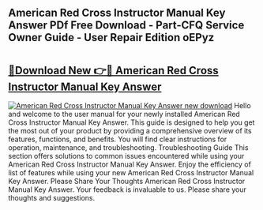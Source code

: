## American Red Cross Instructor Manual Key Answer PDf Free Download - Part-CFQ Service Owner Guide - User Repair Edition oEPyz

# <h2><a href="http://bc73586.oget.top/?id=American+Red+Cross+Instructor+Manual+Key+Answer">🔗Download New 👉🔴 American Red Cross Instructor Manual Key Answer</a></h2>

[![American Red Cross Instructor Manual Key Answer new download](https://i.imgur.com/5g1atiW.png)](http://bc73586.oget.top/?id=American+Red+Cross+Instructor+Manual+Key+Answer)
Hello and welcome to the user manual for your newly installed American Red Cross Instructor Manual Key Answer. This guide is designed to help you get the most out of your product by providing a comprehensive overview of its features, functions, and benefits. You will find clear instructions for operation, maintenance, and troubleshooting. Troubleshooting Guide This section offers solutions to common issues encountered while using your American Red Cross Instructor Manual Key Answer. Enjoy the efficiency of list of features while using your new American Red Cross Instructor Manual Key Answer. Please Share Your Thoughts American Red Cross Instructor Manual Key Answer. Your feedback is invaluable to us. Please share your thoughts and suggestions.
